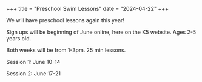 +++
title = "Preschool Swim Lessons"
date = "2024-04-22"
+++

We will have preschool lessons again this year! 

Sign ups will be beginning of June online, here on the K5 website. Ages 2-5 years old. 

Both weeks will be from 1-3pm. 25 min lessons. 

Session 1: June 10-14 

Session 2: June 17-21


